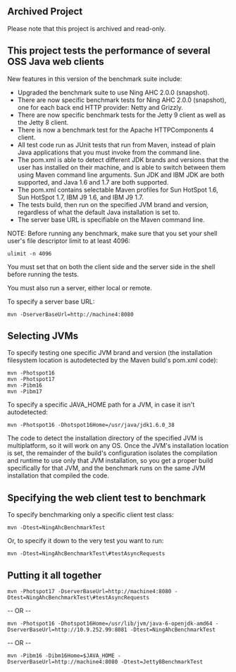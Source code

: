 ## Archived Project
Please note that this project is archived and read-only. 

## This project tests the performance of several OSS Java web clients
New features in this version of the benchmark suite include:
* Upgraded the benchmark suite to use Ning AHC 2.0.0 (snapshot).
* There are now specific benchmark tests for Ning AHC 2.0.0 (snapshot), one for each back end HTTP provider: Netty and Grizzly.
* There are now specific benchmark tests for the Jetty 9 client as well as the Jetty 8 client.
* There is now a benchmark test for the Apache HTTPComponents 4 client.
* All test code run as JUnit tests that run from Maven, instead of plain Java applications that you must invoke from the command line.
* The pom.xml is able to detect different JDK brands and versions that the user has installed on their machine, and is able to switch between them using Maven command line arguments.  Sun JDK and IBM JDK are both supported, and Java 1.6 and 1.7 are both supported.
* The pom.xml contains selectable Maven profiles for Sun HotSpot 1.6, Sun HotSpot 1.7, IBM J9 1.6, and IBM J9 1.7.
* The tests build, then run on the specified JVM brand and version, regardless of what the default Java installation is set to.
* The server base URL is specifiable on the Maven command line.

NOTE: Before running any benchmark, make sure that you set your shell user's
file descriptor limit to at least 4096:

	ulimit -n 4096

You must set that on both the client side and the server side in the shell
before running the tests.

You must also run a server, either local or remote.

To specify a server base URL:

	mvn -DserverBaseUrl=http://machine4:8080

## Selecting JVMs

To specify testing one specific JVM brand and version (the installation
filesystem location is autodetected by the Maven build's pom.xml code):

	mvn -Photspot16
	mvn -Photspot17
	mvn -Pibm16
	mvn -Pibm17

To specify a specific JAVA_HOME path for a JVM, in case it isn't
autodetected:

	mvn -Photspot16 -Dhotspot16Home=/usr/java/jdk1.6.0_38

The code to detect the installation directory of the specified JVM is
multiplatform, so it will work on any OS.  Once the JVM's installation
location is set, the remainder of the build's configuration isolates
the compilation and runtime to use only that JVM installation, so you
get a proper build specifically for that JVM, and the benchmark runs
on the same JVM installation that compiled the code.

## Specifying the web client test to benchmark

To specify benchmarking only a specific client test class:

	mvn -Dtest=NingAhcBenchmarkTest

Or, to specify it down to the very test you want to run:

	mvn -Dtest=NingAhcBenchmarkTest\#testAsyncRequests

## Putting it all together

	mvn -Photspot17 -DserverBaseUrl=http://machine4:8080 -Dtest=NingAhcBenchmarkTest\#testAsyncRequests

-- OR --

	mvn -Photspot16 -Dhotspot16Home=/usr/lib/jvm/java-6-openjdk-amd64 -DserverBaseUrl=http://10.9.252.99:8081 -Dtest=NingAhcBenchmarkTest

-- OR --

	mvn -Pibm16 -Dibm16Home=$JAVA_HOME -DserverBaseUrl=http://machine4:8080 -Dtest=Jetty8BenchmarkTest
